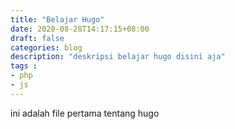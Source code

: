 ```yaml
---
title: "Belajar Hugo"
date: 2020-08-28T14:17:15+08:00
draft: false
categories: blog
description: "deskripsi belajar hugo disini aja"
tags : 
- php
- js
---
```


ini adalah file pertama tentang hugo